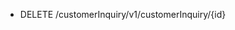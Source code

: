 <!--
    ATTENTION: This file was generated via gradle!
               Do NOT manually edit this file! Any such changes will be overwritten!
-->

* DELETE /customerInquiry/v1/customerInquiry/{id}
